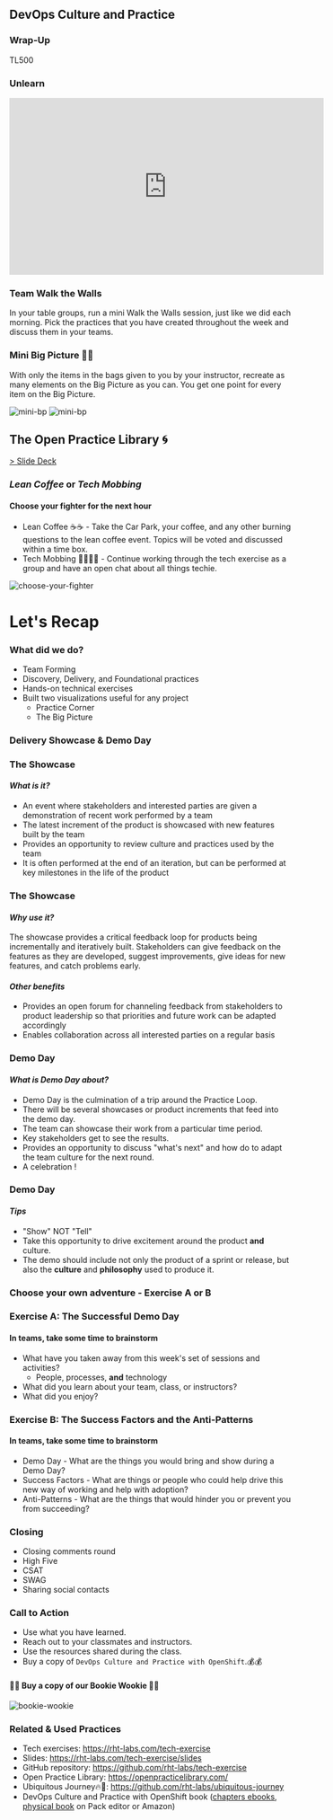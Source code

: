 <!-- .slide: data-background-image="images/RH_NewBrand_Background.png"  -->
## DevOps Culture and Practice <!-- {.element: class="course-title"} -->
### Wrap-Up <!-- {.element: class="title-color"} -->
TL500 <!-- {.element: class="title-color"} -->



### Unlearn
<iframe width="560" height="315" src="https://www.youtube.com/embed/MFzDaBzBlL0" title="YouTube video player" frameborder="0" allow="accelerometer; autoplay; clipboard-write; encrypted-media; gyroscope; picture-in-picture" allowfullscreen></iframe>



### Team Walk the Walls 
In your table groups, run a mini Walk the Walls session, just like we did each morning. Pick the practices that you have created throughout the week and discuss them in your teams.



### Mini Big Picture 🚂🚂
With only the items in the bags given to you by your instructor, recreate as many elements on the Big Picture as you can. You get one point for every item on the Big Picture. <!--{.element: style="font-size: smaller; font-weight: 400;"} -->

![mini-bp](images/wrap-up/mini-big-pic1.png) <!-- {.element: class="" style="border:none; box-shadow:none; width:300px; float:left;"} -->
![mini-bp](images/wrap-up/mini-big-pic2.png)<!-- {.element: class="" style="border:none; box-shadow:none; height:200px; float:right;"} -->



## The Open Practice Library 🌀
[> Slide Deck](https://rht-labs.com/tech-exercise/slides/content/?name=open-practice-library)



### _Lean Coffee_ or _Tech Mobbing_
#### Choose your fighter for the next hour

* Lean Coffee ☕☕ - Take the Car Park, your coffee, and any other burning questions to the lean coffee event. Topics will be voted and discussed within a time box.
* Tech Mobbing 👩‍💻👨‍💻 - Continue working through the tech exercise as a group and have an open chat about all things techie.

![choose-your-fighter](https://i.ytimg.com/vi/qi0ohQSdx9I/hqdefault.jpg)



# Let's Recap



### What did we do?
* Team Forming
* Discovery, Delivery, and Foundational practices
* Hands-on technical exercises
* Built two visualizations useful for any project
  * Practice Corner
  * The Big Picture




### Delivery Showcase & Demo Day



### The Showcase
#### _What is it?_
* An event where stakeholders and interested parties are given a demonstration of
recent work performed by a team
* The latest increment of the product is showcased with new features built by the team
* Provides an opportunity to review culture and practices used by the team
* It is often performed at the end of an iteration, but can be performed at key
milestones in the life of the product



### The Showcase
#### _Why use it?_
The showcase provides a critical feedback loop for products being incrementally
and iteratively built. Stakeholders can give feedback on the features as they
are developed, suggest improvements, give ideas for new features, and catch
problems early. <!--{.element: style="font-size: smaller; font-weight: 400;"} -->

#### _Other benefits_
* Provides an open forum for channeling feedback from stakeholders to product
leadership so that priorities and future work can be adapted accordingly
* Enables collaboration across all interested parties on a regular basis



### Demo Day
#### _What is Demo Day about?_
* Demo Day is the culmination of a trip around the Practice Loop.
* There will be several showcases or product increments that feed into the demo day.
* The team can showcase their work from a particular time period.
* Key stakeholders get to see the results.
* Provides an opportunity to discuss "what's next" and how do to adapt the team culture for the next round.
* A celebration !



### Demo Day
#### _Tips_
* "Show" NOT "Tell"
* Take this opportunity to drive excitement around the product **and** culture.
* The demo should include not only the product of a sprint or release, but also the **culture** and **philosophy** used to produce it.




### Choose your own adventure - Exercise A or B



### Exercise A: The Successful Demo Day 
#### In teams, take some time to brainstorm
* What have you taken away from this week's set of sessions and activities?
  * People, processes, **and** technology
* What did you learn about your team, class, or instructors?
* What did you enjoy?



### Exercise B: The Success Factors and the Anti-Patterns
#### In teams, take some time to brainstorm
* Demo Day - What are the things you would bring and show during a Demo Day?
* Success Factors - What are things or people who could help drive this new way of working and help with adoption?
* Anti-Patterns - What are the things that would hinder you or prevent you from succeeding? 



### Closing
* Closing comments round
* High Five
* CSAT
* SWAG
* Sharing social contacts



### Call to Action
* Use what you have learned.
* Reach out to your classmates and instructors.
* Use the resources shared during the class.
* Buy a copy of `DevOps Culture and Practice with OpenShift`.💰💰



#### 📗🐛 Buy a copy of our Bookie Wookie 🍪🍪

![bookie-wookie](images/wrap-up/book.png)<!-- {.element: class="" style="max-height: 600px!important;" } -->



### Related & Used Practices
* Tech exercises: https://rht-labs.com/tech-exercise
* Slides: https://rht-labs.com/tech-exercise/slides
* GitHub repository: https://github.com/rht-labs/tech-exercise
* Open Practice Library: https://openpracticelibrary.com/
* Ubiquitous Journey🔥🦄: https://github.com/rht-labs/ubiquitous-journey
* DevOps Culture and Practice with OpenShift book ([chapters ebooks](https://www.redhat.com/en/engage/devops-culture-practice-openshift-ebooks), [physical book](https://www.packtpub.com/product/devops-culture-and-practice-with-openshift/9781800202368) on Pack editor or Amazon)




<!-- .slide: data-background-size="" data-background-image="images/wrap-up/may-the-force-be-with-you.jpeg", class="black-style" data-background-opacity="1"	 -->

